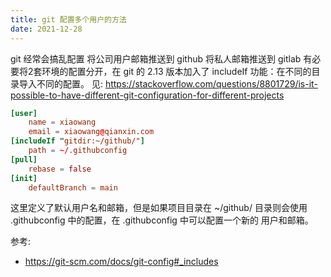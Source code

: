 ```yaml
---
title: git 配置多个用户的方法
date: 2021-12-28
---
```


git 经常会搞乱配置 
  将公司用户邮箱推送到 github 
  将私人邮箱推送到 gitlab
有必要将2套环境的配置分开，在 git 的 2.13 版本加入了 includeIf 功能：在不同的目录导入不同的配置。
见:
 https://stackoverflow.com/questions/8801729/is-it-possible-to-have-different-git-configuration-for-different-projects
```toml
[user]
    name = xiaowang
    email = xiaowang@qianxin.com
[includeIf "gitdir:~/github/"]
    path = ~/.githubconfig
[pull]
	rebase = false
[init]
	defaultBranch = main
```
这里定义了默认用户名和邮箱，但是如果项目目录在 ~/github/ 目录则会使用 .githubconfig 中的配置，在 .githubconfig 中可以配置一个新的
用户和邮箱。

参考:
* https://git-scm.com/docs/git-config#_includes
